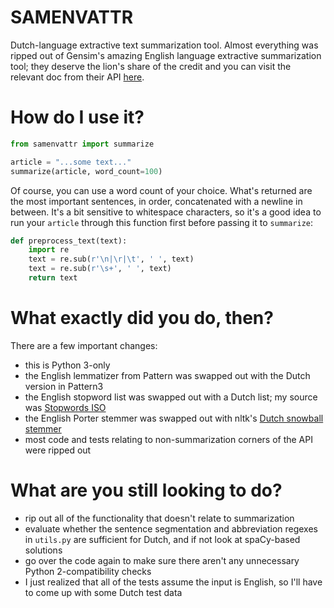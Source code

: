 # SAMENVATTR

Dutch-language extractive text summarization tool. Almost everything was ripped out of Gensim's amazing English language extractive summarization tool; they deserve the lion's share of the credit and you can visit the relevant doc from their API [here](https://radimrehurek.com/gensim/summarization/summariser.html).

# How do I use it?

```python
from samenvattr import summarize

article = "...some text..."
summarize(article, word_count=100)
```

Of course, you can use a word count of your choice. What's returned are the most important sentences, in order, concatenated with a newline in between. It's a bit sensitive to whitespace characters, so it's a good idea to run your `article` through this function first before passing it to `summarize`:

```python
def preprocess_text(text):
    import re
    text = re.sub(r'\n|\r|\t', ' ', text)
    text = re.sub(r'\s+', ' ', text)
    return text
```

# What exactly did you do, then?

There are a few important changes:

+ this is Python 3-only
+ the English lemmatizer from Pattern was swapped out with the Dutch version in Pattern3
+ the English stopword list was swapped out with a Dutch list; my source was [Stopwords ISO](https://github.com/stopwords-iso/stopwords-nl)
+ the English Porter stemmer was swapped out with nltk's [Dutch snowball stemmer](http://www.nltk.org/_modules/nltk/stem/snowball.html#DutchStemmer)
+ most code and tests relating to non-summarization corners of the API were ripped out

# What are you still looking to do?

+ rip out all of the functionality that doesn't relate to summarization
+ evaluate whether the sentence segmentation and abbreviation regexes in `utils.py` are sufficient for Dutch, and if not look at spaCy-based solutions 
+ go over the code again to make sure there aren't any unnecessary Python 2-compatibility checks
+ I just realized that all of the tests assume the input is English, so I'll have to come up with some Dutch test data

